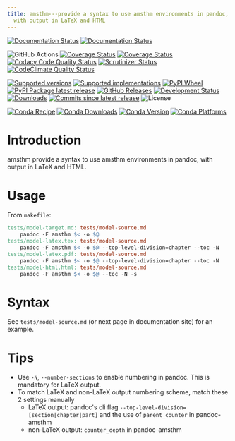 ```yaml
---
title: amsthm---provide a syntax to use amsthm environments in pandoc,
  with output in LaTeX and HTML
---
```


[![Documentation Status](https://readthedocs.org/projects/pandoc-amsthm/badge/?version=latest)](https://pandoc-amsthm.readthedocs.io/en/latest/?badge=latest&style=plastic)
[![Documentation Status](https://github.com/ickc/pandoc-amsthm/workflows/GitHub%20Pages/badge.svg)](https://ickc.github.io/pandoc-amsthm)

![GitHub Actions](https://github.com/ickc/pandoc-amsthm/workflows/Python%20package/badge.svg)
[![Coverage Status](https://codecov.io/gh/ickc/pandoc-amsthm/branch/master/graphs/badge.svg?branch=master)](https://codecov.io/github/ickc/pandoc-amsthm)
[![Coverage Status](https://coveralls.io/repos/ickc/pandoc-amsthm/badge.svg?branch=master&service=github)](https://coveralls.io/r/ickc/pandoc-amsthm)
[![Codacy Code Quality Status](https://img.shields.io/codacy/grade/078ebc537c5747f68c1d4ad3d3594bbf.svg)](https://www.codacy.com/app/ickc/pandoc-amsthm)
[![Scrutinizer Status](https://img.shields.io/scrutinizer/quality/g/ickc/pandoc-amsthm/master.svg)](https://scrutinizer-ci.com/g/ickc/pandoc-amsthm/)
[![CodeClimate Quality Status](https://codeclimate.com/github/ickc/pandoc-amsthm/badges/gpa.svg)](https://codeclimate.com/github/ickc/pandoc-amsthm)

[![Supported versions](https://img.shields.io/pypi/pyversions/amsthm.svg)](https://pypi.org/project/amsthm)
[![Supported implementations](https://img.shields.io/pypi/implementation/amsthm.svg)](https://pypi.org/project/amsthm)
[![PyPI Wheel](https://img.shields.io/pypi/wheel/amsthm.svg)](https://pypi.org/project/amsthm)
[![PyPI Package latest release](https://img.shields.io/pypi/v/amsthm.svg)](https://pypi.org/project/amsthm)
[![GitHub Releases](https://img.shields.io/github/tag/ickc/pandoc-amsthm.svg?label=github+release)](https://github.com/ickc/pandoc-amsthm/releases)
[![Development Status](https://img.shields.io/pypi/status/amsthm.svg)](https://pypi.python.org/pypi/amsthm/)
[![Downloads](https://img.shields.io/pypi/dm/amsthm.svg)](https://pypi.python.org/pypi/amsthm/)
[![Commits since latest release](https://img.shields.io/github/commits-since/ickc/pandoc-amsthm/v1.2.3.svg)](https://github.com/ickc/pandoc-amsthm/compare/v1.2.3...master)
![License](https://img.shields.io/pypi/l/amsthm.svg)

[![Conda Recipe](https://img.shields.io/badge/recipe-amsthm-green.svg)](https://anaconda.org/conda-forge/amsthm)
[![Conda Downloads](https://img.shields.io/conda/dn/conda-forge/amsthm.svg)](https://anaconda.org/conda-forge/amsthm)
[![Conda Version](https://img.shields.io/conda/vn/conda-forge/amsthm.svg)](https://anaconda.org/conda-forge/amsthm)
[![Conda Platforms](https://img.shields.io/conda/pn/conda-forge/amsthm.svg)](https://anaconda.org/conda-forge/amsthm)

# Introduction

amsthm provide a syntax to use amsthm environments in pandoc, with
output in LaTeX and HTML.

# Usage

From `makefile`:

``` makefile
tests/model-target.md: tests/model-source.md
    pandoc -F amsthm $< -o $@
tests/model-latex.tex: tests/model-source.md
    pandoc -F amsthm $< -o $@ --top-level-division=chapter --toc -N
tests/model-latex.pdf: tests/model-source.md
    pandoc -F amsthm $< -o $@ --top-level-division=chapter --toc -N
tests/model-html.html: tests/model-source.md
    pandoc -F amsthm $< -o $@ --toc -N -s
```

# Syntax

See `tests/model-source.md` (or next page in documentation site) for an example.

# Tips

-   Use `-N`, `--number-sections` to enable numbering in pandoc. This is
    mandatory for LaTeX output.
-   To match LaTeX and non-LaTeX output numbering scheme, match these 2
    settings manually
    -   LaTeX output: pandoc's cli flag
        `--top-level-division=[section|chapter|part]` and the use of
        `parent_counter` in pandoc-amsthm
    -   non-LaTeX output: `counter_depth` in pandoc-amsthm